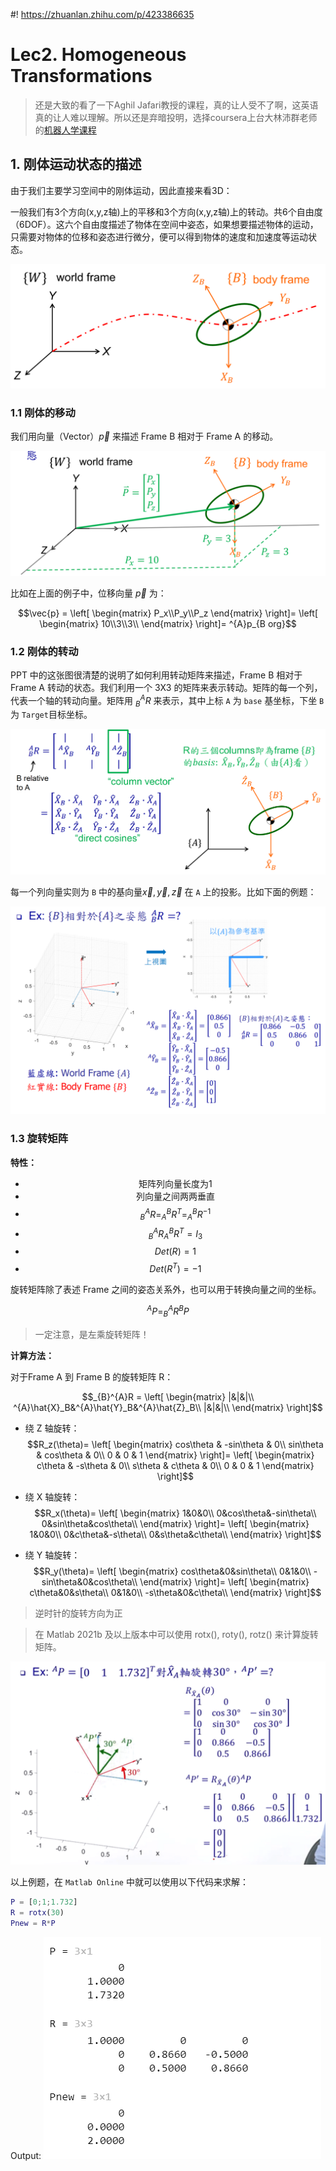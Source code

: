 #! https://zhuanlan.zhihu.com/p/423386635
# Lec2. Homogeneous Transformations

> 还是大致的看了一下Aghil Jafari教授的课程，真的让人受不了啊，这英语真的让人难以理解。所以还是弃暗投明，选择coursera上台大林沛群老师的[机器人学课程](https://www.coursera.org/learn/robotics1/home/welcome)

## 1. 刚体运动状态的描述

由于我们主要学习空间中的刚体运动，因此直接来看3D：

一般我们有3个方向(x,y,z轴)上的平移和3个方向(x,y,z轴)上的转动。共6个自由度（6DOF）。这六个自由度描述了物体在空间中姿态，如果想要描述物体的运动，只需要对物体的位移和姿态进行微分，便可以得到物体的速度和加速度等运动状态。

![ ](./pics/1.png)

### 1.1 刚体的移动

我们用向量（Vector）$\vec{p}$ 来描述 Frame B 相对于 Frame A 的移动。

![ ](pics/2.png)

比如在上面的例子中，位移向量 $\vec{p}$ 为：

$$\vec{p} = 
\left[
\begin{matrix}
P_x\\P_y\\P_z
\end{matrix}
\right]=
\left[
\begin{matrix}
10\\3\\3\\
\end{matrix}
\right]=
^{A}p_{B org}$$

### 1.2 刚体的转动

PPT 中的这张图很清楚的说明了如何利用转动矩阵来描述，Frame B 相对于 Frame A 转动的状态。我们利用一个 3X3 的矩阵来表示转动。矩阵的每一个列，代表一个轴的转动向量。矩阵用 $^{A}_{B}R$ 来表示，其中上标 `A` 为 `base` 基坐标，下坐 `B` 为 `Target`目标坐标。
 
![ ](pics/3.png)

每一个列向量实则为 `B` 中的基向量$\vec{x},\vec{y},\vec{z}$ 在 `A` 上的投影。比如下面的例题： 

![ ](pics/4.png)

### 1.3 旋转矩阵

**特性：**

- <center>矩阵列向量长度为1</center>
- <center>列向量之间两两垂直</center>
- $$^{A}_{B}R = ^{B}_{A}R^T = ^{B}_{A}R^{-1}$$
- $$^{A}_{B}R ^{B}_{A}R^T = I_3$$
- $$Det(R) = 1$$
- $$Det(R^{T}) = -1$$

旋转矩阵除了表述 Frame 之间的姿态关系外，也可以用于转换向量之间的坐标。

$$^{A}P = ^{A}_{B}R^{B}P$$

> 一定注意，是左乘旋转矩阵！

**计算方法：**

对于Frame A 到 Frame B 的旋转矩阵 R：

$$_{B}^{A}R = 
    \left[
    \begin{matrix}
        |&|&|\\
        ^{A}\hat{X}_B&^{A}\hat{Y}_B&^{A}\hat{Z}_B\\
        |&|&|\\
    \end{matrix}
    \right]$$

- 绕 Z 轴旋转：
    $$R_z(\theta)=
    \left[
    \begin{matrix}
        cos\theta & -sin\theta & 0\\
        sin\theta & cos\theta & 0\\
        0 & 0 & 1
    \end{matrix}
    \right]=
     \left[
    \begin{matrix}
        c\theta & -s\theta & 0\\
        s\theta & c\theta & 0\\
        0 & 0 & 1
    \end{matrix}
    \right]$$

- 绕 X 轴旋转：
    $$R_x(\theta)=
    \left[
    \begin{matrix}
        1&0&0\\
        0&cos\theta&-sin\theta\\
        0&sin\theta&cos\theta\\
    \end{matrix}
    \right]=
     \left[
    \begin{matrix}
        1&0&0\\
        0&c\theta&-s\theta\\
        0&s\theta&c\theta\\
    \end{matrix}
    \right]$$

- 绕 Y 轴旋转：
    $$R_y(\theta)=
    \left[
    \begin{matrix}
        cos\theta&0&sin\theta\\
        0&1&0\\
        -sin\theta&0&cos\theta\\
    \end{matrix}
    \right]=
     \left[
    \begin{matrix}
        c\theta&0&s\theta\\
        0&1&0\\
        -s\theta&0&c\theta\\
    \end{matrix}
    \right]$$

> 逆时针的旋转方向为正

> 在 Matlab 2021b 及以上版本中可以使用 rotx(), roty(), rotz() 来计算旋转矩阵。

![ ](pics/5.png)

以上例题，在 `Matlab Online` 中就可以使用以下代码来求解：

```Matlab
P = [0;1;1.732]
R = rotx(30)
Pnew = R*P
```

Output:
![ ](pics/6.png)

 